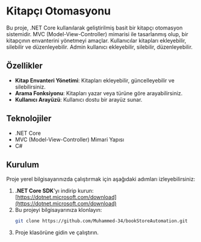 # Kitapçı Otomasyonu

Bu proje, .NET Core kullanılarak geliştirilmiş basit bir kitapçı otomasyon sistemidir. MVC (Model-View-Controller) mimarisi ile tasarlanmış olup, bir kitapçının envanterini yönetmeyi amaçlar. Kullanıcılar kitapları ekleyebilir, silebilir ve düzenleyebilir. Admin kullanıcı ekleyebilir, silebilir, düzenleyebilir.

## Özellikler

- **Kitap Envanteri Yönetimi**: Kitapları ekleyebilir, güncelleyebilir ve silebilirsiniz.
- **Arama Fonksiyonu**: Kitapları yazar veya türüne göre arayabilirsiniz.
- **Kullanıcı Arayüzü**: Kullanıcı dostu bir arayüz sunar.

## Teknolojiler

- .NET Core
- MVC (Model-View-Controller) Mimari Yapısı
- C#

## Kurulum

Proje yerel bilgisayarınızda çalıştırmak için aşağıdaki adımları izleyebilirsiniz:

1. **.NET Core SDK**'yı indirip kurun: [https://dotnet.microsoft.com/download](https://dotnet.microsoft.com/download)
2. Bu projeyi bilgisayarınıza klonlayın:
   ```bash
   git clone https://github.com/Muhammed-34/bookStoreAutomation.git

2. Proje klasörüne gidin ve çalıştırın.
